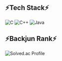 ## ⚡Tech Stack⚡
![C](https://img.shields.io/badge/C-A8B9CC.svg?&style=for-the-badge&logo=C&logoColor=black)
![C++](https://img.shields.io/badge/C++-00599C.svg?&style=for-the-badge&logo=Cplusplus&logoColor=white)
![Java](https://img.shields.io/badge/Java-007396.svg?&style=for-the-badge&logo=Java&logoColor=white)
## ⚡Backjun Rank⚡
![Solved.ac Profile](http://mazassumnida.wtf/api/v2/generate_badge?boj=dudalsrkwhr4)
